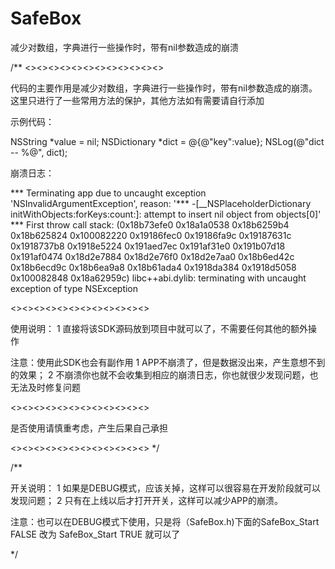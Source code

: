 # SafeBox
减少对数组，字典进行一些操作时，带有nil参数造成的崩溃

/**
<><><><><><><><><><><><>

代码的主要作用是减少对数组，字典进行一些操作时，带有nil参数造成的崩溃。
这里只进行了一些常用方法的保护，其他方法如有需要请自行添加

示例代码：

NSString *value = nil;
NSDictionary *dict = @{@"key":value};
NSLog(@"dict -- %@", dict);

崩溃日志：

*** Terminating app due to uncaught exception 'NSInvalidArgumentException', reason: '*** -[__NSPlaceholderDictionary initWithObjects:forKeys:count:]: attempt to insert nil object from objects[0]'
*** First throw call stack:
(0x18b73efe0 0x18a1a0538 0x18b6259b4 0x18b625824 0x100082220 0x19186fec0 0x19186fa9c 0x19187631c 0x1918737b8 0x1918e5224 0x191aed7ec 0x191af31e0 0x191b07d18 0x191af0474 0x18d2e7884 0x18d2e76f0 0x18d2e7aa0 0x18b6ed42c 0x18b6ecd9c 0x18b6ea9a8 0x18b61ada4 0x1918da384 0x1918d5058 0x100082848 0x18a62959c)
libc++abi.dylib: terminating with uncaught exception of type NSException

<><><><><><><><><><><><>

使用说明：
1 直接将该SDK源码放到项目中就可以了，不需要任何其他的额外操作

注意：使用此SDK也会有副作用
1 APP不崩溃了，但是数据没出来，产生意想不到的效果；
2 不崩溃你也就不会收集到相应的崩溃日志，你也就很少发现问题，也无法及时修复问题

<><><><><><><><><><><><>

是否使用请慎重考虑，产生后果自己承担

<><><><><><><><><><><><>
*/


/**

开关说明：
1 如果是DEBUG模式，应该关掉，这样可以很容易在开发阶段就可以发现问题；
2 只有在上线以后才打开开关，这样可以减少APP的崩溃。

注意：也可以在DEBUG模式下使用，只是将（SafeBox.h)下面的SafeBox_Start FALSE 改为 SafeBox_Start TRUE 就可以了

*/
